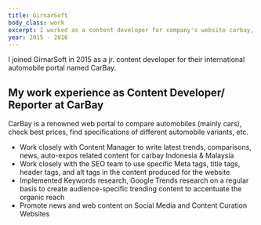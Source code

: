 ```yaml
---
title: GirnarSoft
body_class: work
excerpt: I worked as a content developer for company's website carbay, which is an international automobile portal (similar to cardekho)
year: 2015 - 2016
---
```


I joined GirnarSoft in 2015 as a jr. content developer for their international automobile portal named CarBay. 

## My work experience as Content Developer/ Reporter at CarBay

CarBay is a renowned web portal to compare automobiles (mainly cars), check best prices, find specifications of different automobile variants, etc.

* Work closely with Content Manager to write latest trends, comparisons, news, auto-expos related content for carbay Indonesia & Malaysia
* Work closely with the SEO team to use specific Meta tags, title tags, header tags, and alt tags in the content produced for the website
* Implemented Keywords research, Google Trends research on a regular basis to create audience-specific trending content to accentuate the organic reach
* Promote news and web content on Social Media and Content Curation Websites